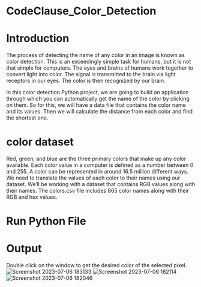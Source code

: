 # CodeClause_Color_Detection
# Introduction
The process of detecting the name of any color in an image is known as color detection.
This is an exceedingly simple task for humans, but it is not that simple for computers.
The eyes and brains of humans work together to convert light into color.
The signal is transmitted to the brain via light receptors in our eyes. The color is then recognized by our brain.

In this color detection Python project, we are going to build an application through which you can automatically get the name 
of the color by clicking on them. So for this, we will have a data file that contains the color name and its values.
Then we will calculate the distance from each color and find the shortest one.

# color dataset
Red, green, and blue are the three primary colors that make up any color available. 
Each color value in a computer is defined as a number between 0 and 255.
A color can be represented in around 16.5 million different ways. We need to translate the values of each color to their names using our dataset.
We’ll be working with a dataset that contains RGB values along with their names.
The colors.csv file includes 865 color names along with their RGB and hex values.

# Run Python File


# Output
Double click on the window to get the desired color of the selected pixel.
![Screenshot 2023-07-06 183133](https://github.com/Nidhi2003/CodeClause_Color_Detection/assets/91655994/4558d580-39c6-4ef7-8f7b-9e70e10caabf)
![Screenshot 2023-07-06 182114](https://github.com/Nidhi2003/CodeClause_Color_Detection/assets/91655994/be308e79-54b0-4c28-8492-537309bf0c91)
![Screenshot 2023-07-06 182046](https://github.com/Nidhi2003/CodeClause_Color_Detection/assets/91655994/5c3387d9-419a-40ab-bfb6-9ae7e08af99a)

